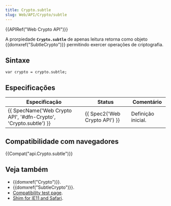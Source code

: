 ```yaml
---
title: Crypto.subtle
slug: Web/API/Crypto/subtle
---
```


{{APIRef("Web Crypto API")}}

A prorpiedade **`Crypto.subtle`** de apenas leitura retorna como objeto {{domxref("SubtleCrypto")}} permitindo exercer operações de criptografia.

## Sintaxe

```
var crypto = crypto.subtle;
```

## Especificações

| Especificação                                                                        | Status                                   | Comentário         |
| ------------------------------------------------------------------------------------ | ---------------------------------------- | ------------------ |
| {{ SpecName('Web Crypto API', '#dfn-Crypto', 'Crypto.subtle') }} | {{ Spec2('Web Crypto API') }} | Definição inicial. |

## Compatibilidade com navegadores

{{Compat("api.Crypto.subtle")}}

## Veja também

- {{domxref("Crypto")}}.
- {{domxref("SubtleCrypto")}}.
- [Compatibility test page](https://vibornoff.github.io/webcrypto-examples/index.html).
- [Shim for IE11 and Safari](https://github.com/vibornoff/webcrypto-shim).

